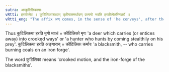 ```yaml
---
sutra: अण्कुटिलिकायाः
vRtti: हरतीत्येव । कुटिलिकाशब्दात् तृतीयासमर्थादण् प्रत्ययो भवति हरतीत्येतस्मिन्नर्थे ॥
vRtti_eng: "The affix अण् comes, in the sense of 'he conveys', after the word कुटिलिका in the third case in construction."
---
```

Thus कुटिलिकया हरति मृगो व्याधं = कौटिलिको मृगः 'a deer which carries (or entices away) into crooked ways' or 'a hunter who hunts by coming stealthily on his prey'. कुटिलिकया हरति अङ्गारान् = कौटिलिकः कर्मारः 'a blacksmith, -- who carries burning coals on an iron forge'.

The word कुटिलिका means 'crooked motion, and the iron-forge of the blacksmiths'.
